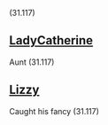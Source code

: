 (31.117)

[LadyCatherine](LadyCatherine.md)
---------------------------------

Aunt (31.117)

[Lizzy](Lizzy.md)
-----------------

Caught his fancy (31.117)
